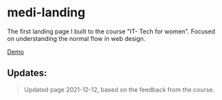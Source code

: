 # medi-landing
The first landing page I built to the course "IT- Tech for women". Focused on understanding the normal flow in web design.

[Demo](https://islandskan-medi-landing.netlify.app/)

## Updates:
>  Updated page 2021-12-12, based on the feedback from the course.

